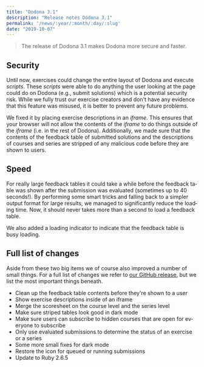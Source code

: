 ```yaml
---
title: "Dodona 3.1"
description: "Release notes Dodona 3.1"
permalink: '/news/:year/:month/:day/:slug'
date: "2019-10-07"
---
```


<NewsHeader :title="$frontmatter.title" :date="$frontmatter.date" lang="en" />

> The release of Dodona 3.1 makes Dodona more secure and faster.

## Security

Until now, exercises could change the entire layout of Dodona and execute _scripts_. These _scripts_ were able to do anything the user looking at the page could do on Dodona (e.g., submit solutions) which is a potential security risk. While we fully trust our exercise creators and don't have any evidence that this feature was misused, it is better to prevent any future problems.

We fixed it by placing exercise descriptions in an _iframe_. This ensures that your browser will not allow the contents of the _iframe_ to do things outside of the _iframe_ (i.e. in the rest of Dodona). Additionally, we made sure that the contents of the feedback table of submitted solutions and the descriptions of courses and series are stripped of any malicious code before they are shown to users.

## Speed

For really large feedback tables it could take a while before the feedback table was shown after the submission was evaluated (sometimes up to 40 seconds!). By performing some smart tricks and falling back to a simpler output format for large results, we managed to significantly reduce the loading time. Now, it should never takes more than a second to load a feedback table.

We also added a loading indicator to indicate that the feedback table is busy loading.

## Full list of changes

Aside from these two big items we of course also improved a number of small things. For a full list of changes we refer to [our GitHub release](https://github.com/dodona-edu/dodona/releases/tag/3.1), but we list the most important things beneath.

* Clean up the feedback table contents before they're shown to a user
* Show exercise descriptions inside of an iframe
* Merge the scoresheet on the course level and the series level
* Make sure striped tables look good in dark mode
* Make sure users can subscribe to hidden courses that are open for everyone to subscribe
* Only use evaluated submissions to determine the status of an exercise or a series
* Some more small fixes for dark mode
* Restore the icon for queued or running submissions
* Update to Ruby 2.6.5

